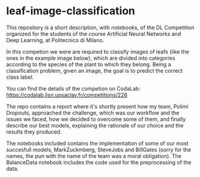 # leaf-image-classification

This repository is a short description, with notebooks, of the DL Competition organized for the students of the course Artificial Neural Networks and Deep Learning, at Politecnico di Milano.

In this competion we were are required to classify images of leafs (like the ones in the example image below), which are divided into categories according to the species of the plant to which they belong. Being a classification problem, given an image, the goal is to predict the correct class label.



You can find the details of the competion on CodaLab: https://codalab.lisn.upsaclay.fr/competitions/226

The repo contains a report where it's shortly present how my team, Polimi Dropouts, approached the challenge, which was our workflow and the issues we
faced, how we decided to overcome some of them, and finally describe our best models, explaining the rationale of our
choice and the results they produced.

The notebooks included contains the implementation of some of our most succesfull models, MarkZuckmberg, SteveJobs and BillGates (sorry for the names, the pun with the name of the team was a moral obligation). The BalanceData notebook includes the code used for the preprocessing of the data.
